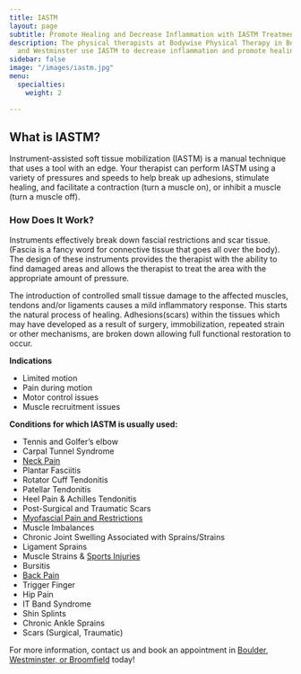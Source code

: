 ```yaml
---
title: IASTM
layout: page
subtitle: Promote Healing and Decrease Inflammation with IASTM Treatment
description: The physical therapists at Bodywise Physical Therapy in Boulder, Broomfield,
  and Westminster use IASTM to decrease inflammation and promote healing.
sidebar: false
image: "/images/iastm.jpg"
menu:
  specialties:
    weight: 2

---
```

## What is IASTM?

Instrument-assisted soft tissue mobilization (IASTM) is a manual technique that uses a tool with an edge. Your therapist can perform IASTM using a variety of pressures and speeds to help break up adhesions, stimulate healing, and facilitate a contraction (turn a muscle on), or inhibit a muscle (turn a muscle off).

### How Does It Work?

Instruments effectively break down fascial restrictions and scar tissue. (Fascia is a fancy word for connective tissue that goes all over the body). The design of these instruments provides the therapist with the ability to find damaged areas and allows the therapist to treat the area with the appropriate amount of pressure.

The introduction of controlled small tissue damage to the affected muscles, tendons and/or ligaments causes a mild inflammatory response. This starts the natural process of healing.  Adhesions(scars) within the tissues which may have developed as a result of surgery, immobilization, repeated strain or other mechanisms, are broken down allowing full functional restoration to occur.

**Indications**

- Limited motion
- Pain during motion
- Motor control issues
- Muscle recruitment issues

**Conditions for which IASTM is usually used:**

- Tennis and Golfer’s elbow
- Carpal Tunnel Syndrome
- [Neck Pain](/neck-pain-whiplash/)
- Plantar Fasciitis
- Rotator Cuff Tendonitis
- Patellar Tendonitis
- Heel Pain & Achilles Tendonitis
- Post-Surgical and Traumatic Scars
- [Myofascial Pain and Restrictions](/trigger-point-therapy/)
- Muscle Imbalances
- Chronic Joint Swelling Associated with Sprains/Strains
- Ligament Sprains
- Muscle Strains & [Sports Injuries](/sports-injuries/)
- Bursitis
- [Back Pain](/low-back-pain-sciatica/)
- Trigger Finger
- Hip Pain
- IT Band Syndrome
- Shin Splints
- Chronic Ankle Sprains
- Scars (Surgical, Traumatic)

For more information, contact us and book an appointment in [Boulder, Westminster, or Broomfield](/locations/) today!